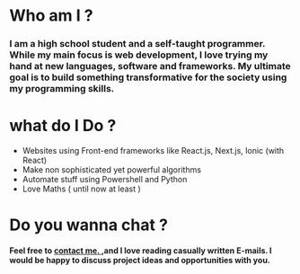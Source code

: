



# Who am I ?

### **I am a high school student and a self-taught programmer. While my main focus is web development, I love trying my hand at new languages, software and frameworks. My ultimate goal is to build something transformative for the society using my programming skills.**

# what do I Do ?
* Websites using Front-end frameworks like React.js, Next.js, Ionic (with React)
* Make non sophisticated yet powerful algorithms
* Automate stuff using Powershell and Python
* Love Maths ( until now at least )


# Do you wanna chat  ?
####  Feel free to [contact me. ]( https://gopalkataria.web.app/contact),and I love reading casually written E-mails. I would be happy to discuss project ideas and opportunities with you.




